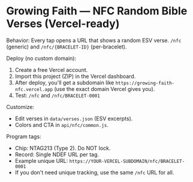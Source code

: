 # Growing Faith — NFC Random Bible Verses (Vercel-ready)

Behavior: Every tap opens a URL that shows a random ESV verse. `/nfc` (generic) and `/nfc/{BRACELET-ID}` (per-bracelet).

Deploy (no custom domain):
1) Create a free Vercel account.
2) Import this project (ZIP) in the Vercel dashboard.
3) After deploy, you'll get a subdomain like `https://growing-faith-nfc.vercel.app` (use the exact domain Vercel gives you).
4) Test: `/nfc` and `/nfc/BRACELET-0001`

Customize:
- Edit verses in `data/verses.json` (ESV excerpts).
- Colors and CTA in `api/nfc/common.js`.

Program tags:
- Chip: NTAG213 (Type 2). Do NOT lock.
- Record: Single NDEF URL per tag.
- Example unique URL: `https://YOUR-VERCEL-SUBDOMAIN/nfc/BRACELET-0001`
- If you don't need unique tracking, use the same `/nfc` URL for all.
